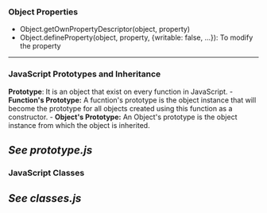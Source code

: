 ### Object Properties

- Object.getOwnPropertyDescriptor(object, property)
- Object.defineProperty(object, property, {writable: false, ...}): To modify the property

-------

### JavaScript Prototypes and Inheritance

__Prototype__: It is an object that exist on every function in JavaScript.
    - __Function's Prototype:__ A fucntion's prototype is the object instance that will become the prototype for all objects created using this function as a constructor.
    - __Object's Prototype:__ An Object's prototype is the object instance from which the object is inherited.

*See prototype.js*
--------

### JavaScript Classes

*See classes.js*
-----

